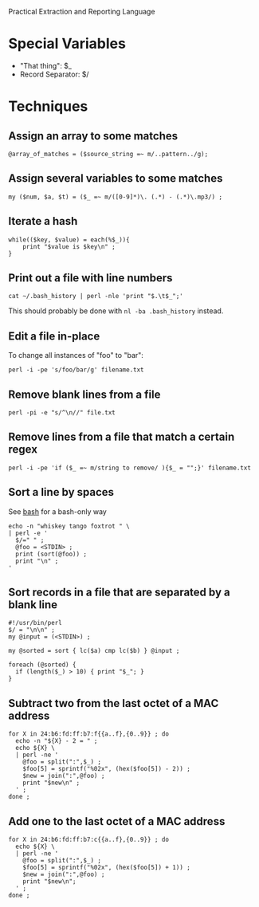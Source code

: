 Practical Extraction and Reporting Language

# Special Variables

- "That thing": \$_
- Record Separator: \$/

# Techniques

## Assign an array to some matches

```
@array_of_matches = ($source_string =~ m/..pattern../g);
```

## Assign several variables to some matches

```
my ($num, $a, $t) = ($_ =~ m/([0-9]*)\. (.*) - (.*)\.mp3/) ;
```

## Iterate a hash

```
while(($key, $value) = each(%$_)){
    print "$value is $key\n" ;
}
```

## Print out a file with line numbers

```
cat ~/.bash_history | perl -nle 'print "$.\t$_";'
```

This should probably be done with `nl -ba .bash_history` instead.

## Edit a file in-place

To change all instances of "foo" to "bar":

```
perl -i -pe 's/foo/bar/g' filename.txt
```

## Remove blank lines from a file

```
perl -pi -e "s/^\n//" file.txt
```

## Remove lines from a file that match a certain regex

```
perl -i -pe 'if ($_ =~ m/string to remove/ ){$_ = "";}' filename.txt
```

## Sort a line by spaces

See [bash](bash "wikilink") for a bash-only way

```
echo -n "whiskey tango foxtrot " \
| perl -e '
  $/=" " ;
  @foo = <STDIN> ;
  print (sort(@foo)) ;
  print "\n" ;
'
```

## Sort records in a file that are separated by a blank line

```
#!/usr/bin/perl
$/ = "\n\n" ;
my @input = (<STDIN>) ;

my @sorted = sort { lc($a) cmp lc($b) } @input ;

foreach (@sorted) {
  if (length($_) > 10) { print "$_"; }
}
```

## Subtract two from the last octet of a MAC address

```
for X in 24:b6:fd:ff:b7:f{{a..f},{0..9}} ; do
  echo -n "${X} - 2 = " ;
  echo ${X} \
  | perl -ne '
    @foo = split(":",$_) ;
    $foo[5] = sprintf("%02x", (hex($foo[5]) - 2)) ;
    $new = join(":",@foo) ;
    print "$new\n" ;
  ' ;
done ;
```

## Add one to the last octet of a MAC address

```
for X in 24:b6:fd:ff:b7:c{{a..f},{0..9}} ; do
  echo ${X} \
  | perl -ne '
    @foo = split(":",$_) ;
    $foo[5] = sprintf("%02x", (hex($foo[5]) + 1)) ;
    $new = join(":",@foo) ;
    print "$new\n";
  ' ;
done ;
```
